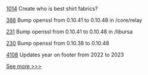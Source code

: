 
[1014](https://github.com/hyperledger/fabric-samples/pull/1014) Create who is best shirt fabrics?

[388](https://github.com/hyperledger-labs/weaver-dlt-interoperability/pull/388) Bump openssl from 0.10.41 to 0.10.48 in /core/relay

[231](https://github.com/hyperledger/ursa/pull/231) Bump openssl from 0.10.41 to 0.10.48 in /libursa

[230](https://github.com/hyperledger/ursa/pull/230) Bump openssl from 0.10.38 to 0.10.48

[4108](https://github.com/hyperledger/fabric/pull/4108) Updates year on footer from 2022 to 2023


[See more >>>](https://start-here.hyperledger.org/pull-requests)
